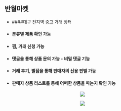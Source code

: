 
## 반월마켓

* ####대구 전지역 중고 거래 장터
* #### 분류별 제품 확인 가능
* #### 찜, 거래 신청 가능
* #### 댓글을 통해 상품 문의 가능 - 비밀 댓글 기능
* #### 거래 후기, 별점을 통해 판매자의 신용 판별 가능
* #### 판매자 상품 리스트를 통해 어떠한 상품을 파는지 확인 가능

<p align="center">
  <img src="https://user-images.githubusercontent.com/77053445/234846540-4a63c0f9-5eda-4c2b-bd5c-915a668b671a.png">
</p>
<p align="center">
  <img src="https://user-images.githubusercontent.com/77053445/234846597-696a427d-873f-400c-b5f1-608fbb2ef65b.png">
</p>
